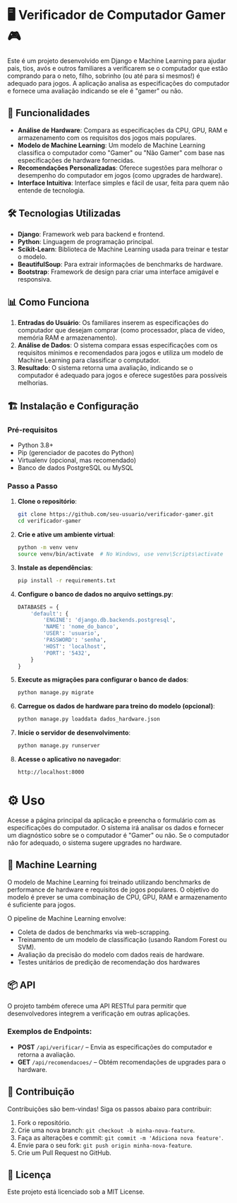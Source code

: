 # 🖥️ Verificador de Computador Gamer 🎮

Este é um projeto desenvolvido em Django e Machine Learning para ajudar pais, tios, avós e outros familiares a verificarem se o computador que estão comprando para o neto, filho, sobrinho (ou até para si mesmos!) é adequado para jogos. A aplicação analisa as especificações do computador e fornece uma avaliação indicando se ele é "gamer" ou não.

## 🚀 Funcionalidades

- **Análise de Hardware**: Compara as especificações da CPU, GPU, RAM e armazenamento com os requisitos dos jogos mais populares.
- **Modelo de Machine Learning**: Um modelo de Machine Learning classifica o computador como "Gamer" ou "Não Gamer" com base nas especificações de hardware fornecidas.
- **Recomendações Personalizadas**: Oferece sugestões para melhorar o desempenho do computador em jogos (como upgrades de hardware).
- **Interface Intuitiva**: Interface simples e fácil de usar, feita para quem não entende de tecnologia.
  
## 🛠️ Tecnologias Utilizadas

- **Django**: Framework web para backend e frontend.
- **Python**: Linguagem de programação principal.
- **Scikit-Learn**: Biblioteca de Machine Learning usada para treinar e testar o modelo.
- **BeautifulSoup**: Para extrair informações de benchmarks de hardware.
- **Bootstrap**: Framework de design para criar uma interface amigável e responsiva.

## 📊 Como Funciona

1. **Entradas do Usuário**: Os familiares inserem as especificações do computador que desejam comprar (como processador, placa de vídeo, memória RAM e armazenamento).
2. **Análise de Dados**: O sistema compara essas especificações com os requisitos mínimos e recomendados para jogos e utiliza um modelo de Machine Learning para classificar o computador.
3. **Resultado**: O sistema retorna uma avaliação, indicando se o computador é adequado para jogos e oferece sugestões para possíveis melhorias.

## 🏗️ Instalação e Configuração

### Pré-requisitos

- Python 3.8+
- Pip (gerenciador de pacotes do Python)
- Virtualenv (opcional, mas recomendado)
- Banco de dados PostgreSQL ou MySQL

### Passo a Passo

1. **Clone o repositório**:
   ```bash
   git clone https://github.com/seu-usuario/verificador-gamer.git
   cd verificador-gamer
   ```
   
2. **Crie e ative um ambiente virtual**:
   ```bash
   python -m venv venv
   source venv/bin/activate  # No Windows, use venv\Scripts\activate
   ```

3. **Instale as dependências**:

   ```bash
   pip install -r requirements.txt
   ```
   
4. **Configure o banco de dados no arquivo settings.py**:

   ```python
   DATABASES = {
       'default': {
           'ENGINE': 'django.db.backends.postgresql',
           'NAME': 'nome_do_banco',
           'USER': 'usuario',
           'PASSWORD': 'senha',
           'HOST': 'localhost',
           'PORT': '5432',
       }
   }
   ```
   

5. **Execute as migrações para configurar o banco de dados**:

   ```python
   python manage.py migrate
   ```

6. **Carregue os dados de hardware para treino do modelo (opcional)**:

   ```bash
   python manage.py loaddata dados_hardware.json
   ```
   
7. **Inicie o servidor de desenvolvimento**:

   ```bash
   python manage.py runserver
   ```
   
8. **Acesse o aplicativo no navegador**:

   ```bash
   http://localhost:8000
   ```
   
# ⚙️ Uso
Acesse a página principal da aplicação e preencha o formulário com as especificações do computador. O sistema irá analisar os dados e fornecer um diagnóstico sobre se o computador é "Gamer" ou não. Se o computador não for adequado, o sistema sugere upgrades no hardware.

## 🤖 Machine Learning
O modelo de Machine Learning foi treinado utilizando benchmarks de performance de hardware e requisitos de jogos populares. O objetivo do modelo é prever se uma combinação de CPU, GPU, RAM e armazenamento é suficiente para jogos.

O pipeline de Machine Learning envolve:
- Coleta de dados de benchmarks via web-scrapping.
- Treinamento de um modelo de classificação (usando Random Forest ou SVM).
- Avaliação da precisão do modelo com dados reais de hardware.
- Testes unitários de predição de recomendação dos hardwares

## 📦 API
O projeto também oferece uma API RESTful para permitir que desenvolvedores integrem a verificação em outras aplicações.

### Exemplos de Endpoints:
- **POST** `/api/verificar/` – Envia as especificações do computador e retorna a avaliação.
- **GET** `/api/recomendacoes/` – Obtém recomendações de upgrades para o hardware.

## 📝 Contribuição
Contribuições são bem-vindas! Siga os passos abaixo para contribuir:
1. Fork o repositório.
2. Crie uma nova branch: `git checkout -b minha-nova-feature`.
3. Faça as alterações e commit: `git commit -m 'Adiciona nova feature'`.
4. Envie para o seu fork: `git push origin minha-nova-feature`.
5. Crie um Pull Request no GitHub.

## 📄 Licença
Este projeto está licenciado sob a MIT License.
